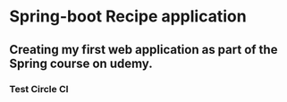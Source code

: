 # Spring-boot Recipe application
## Creating my first web application as part of the Spring course on udemy.
### Test Circle CI
